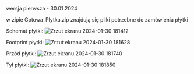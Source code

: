 wersja pierwsza - 30.01.2024

w zipie Gotowa_Plytka.zip znajdują się pliki potrzebne do zamówienia płytki

Schemat płytki:
![Zrzut ekranu 2024-01-30 181412](https://github.com/BuzzVerse/lora_hardware/assets/69093918/b79e160b-2b12-4e02-b36a-1347ab215bba)

Footprint płytki:
![Zrzut ekranu 2024-01-30 181628](https://github.com/BuzzVerse/lora_hardware/assets/69093918/4e4c9791-25d7-45d2-8dcc-05cead9abc95)

Przód płytki:
![Zrzut ekranu 2024-01-30 181740](https://github.com/BuzzVerse/lora_hardware/assets/69093918/1e359178-1420-4323-ad00-057495b0f35e)

Tył płytki:
![Zrzut ekranu 2024-01-30 181850](https://github.com/BuzzVerse/lora_hardware/assets/69093918/7e35fc27-148a-4730-9c6d-1d8091ac8da4)
